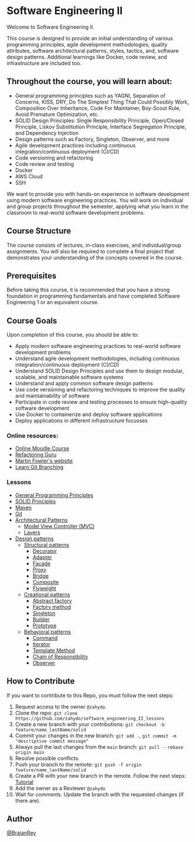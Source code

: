 # Software Engineering II 


Welcome to Software Engineering II. 

This course is designed to provide an initial understanding of various programming principles, agile development methodologies, quality attributes, software architectural patterns, styles, tactics, and, software design patterns. Additional learnings like Docker, code review, and infrastructure are included too.

## Throughout the course, you will learn about:

- General programming principles such as YAGNI, Separation of Concerns, KISS, DRY, Do The Simplest Thing That Could Possibly Work, Composition Over Inheritance, Code For Maintainer, Boy-Scout Rule, Avoid Premature Optimization, etc.
- SOLID Design Principles: Single Responsibility Principle, Open/Closed Principle, Liskov Substitution Principle, Interface Segregation Principle, and Dependency Injection
- Design patterns such as Factory, Singleton, Observer, and more
- Agile development practices including continuous integration/continuous deployment (CI/CD)
- Code versioning and refactoring
- Code review and testing
- Docker
- AWS Cloud
- SSH

We want to provide you with hands-on experience in software development using modern software engineering practices. You will work on individual and group projects throughout the semester, applying what you learn in the classroom to real-world software development problems.

## Course Structure
The course consists of lectures, in-class exercises, and individual/group assignments. You will also be required to complete a final project that demonstrates your understanding of the concepts covered in the course.

## Prerequisites
Before taking this course, it is recommended that you have a strong foundation in programming fundamentals and have completed Software Engineering 1 or an equivalent course.

## Course Goals
Upon completion of this course, you should be able to:

- Apply modern software engineering practices to real-world software development problems
- Understand agile development methodologies, including continuous integration/continuous deployment (CI/CD)
- Understand SOLID Design Principles and use them to design modular, scalable, and maintainable software systems
- Understand and apply common software design patterns
- Use code versioning and refactoring techniques to improve the quality and maintainability of software
- Participate in code review and testing processes to ensure high-quality software development
- Use Docker to containerize and deploy software applications
- Deploy applications in different infrastructure focusses


### Online resources:
- [Online Moodle Course](http://univirtual.unicauca.edu.co/moodle/course/view.php?id=2234)
- [Refactoring Guru](https://refactoring.guru/es)
- [Martin Fowler's website](https://martinfowler.com/)
- [Learn Git Branching](https://learngitbranching.js.org/)

### Lessons
- [General Programming Principles](principles/general/README.md)
- [SOLID Principles](principles/solid/README.md)
- [Maven](maven/README.md)
- [Git](git/README.md)
- [Architectural Patterns](./architectural_patterns/README.md)
  - [Model View Controller (MVC)](./architectural_patterns/mvc.md)
  - [Layers](./architectural_patterns/layers.md)
- [Design patterns](design_patterns/README.md)
  - [Structural patterns](design_patterns/structural/README.md)
    - [Decorator](design_patterns/structural/decorator.md)
    - [Adapter](design_patterns/structural/adapter.md)
    - [Facade](design_patterns/structural/facade.md)
    - [Proxy](design_patterns/structural/proxy.md)
    - [Bridge](design_patterns/structural/Bridge.md)
    - [Composite](design_patterns/structural/Composite.md)
    - [Flyweight](design_patterns/structural/Flyweight.md)
  - [Creational patterns](design_patterns/creational/README.md)
    - [Abstract factory](design_patterns/creational/abstractfactory.md)
    - [Factory method](design_patterns/creational/factorymethod.md)
    - [Singleton](design_patterns/creational/singleton.md)
    - [Builder](design_patterns/creational/builder.md)
    - [Prototype](design_patterns/creational/prototype.md)
  - [Behavioral patterns](design_patterns/behavioral/README.md)
    - [Command](design_patterns/behavioral/command.md)
    - [Iterator](design_patterns/behavioral/Iterator.md)
    - [Template Method](design_patterns/behavioral/TemplateMethod.md)
    - [Chain of Responsibility](design_patterns/behavioral/chainofresponsibility.md)
    - [Observer](design_patterns/behavioral/observer.md)



## How to Contribute

If you want to contribute to this Repo, you must follow the next steps:

1. Request access to the owner `@zahydo`.
2. Clone the repo: `git clone https://github.com/zahydo/software_engineering_II_lessons`
3. Create a new branch with your contributions: `git checkout -b feature/name_lastName/solid`
4. Commit your changes in the new branch: `git add .`, `git commit -m "descriptive commit message"`
5. Always pull the last changes from the `main` branch: `git pull --rebase origin main`
6. Resolve possible conflicts.
7. Push your branch to the remote: `git push -f origin feature/name_lastName/solid`
8. Create a PR with your new branch in the remote. Follow the next steps: [Tutorial](https://docs.github.com/en/pull-requests/collaborating-with-pull-requests/proposing-changes-to-your-work-with-pull-requests/creating-a-pull-request)
9. Add the owner as a Reviewer `@zahydo`
10. Wait for comments. Update the branch with the requested changes (if there are).

## Author

[@BraianRey](https://github.com/BraianRey)
